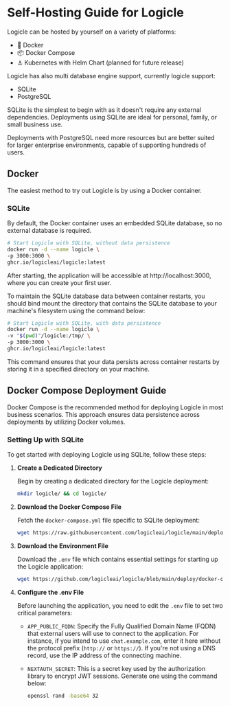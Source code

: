 # Self-Hosting Guide for Logicle

Logicle can be hosted by yourself on a variety of platforms:
- 🐳 Docker
- 📦 Docker Compose
- ⚓ Kubernetes with Helm Chart (planned for future release)

Logicle has also multi database engine support, currently logicle support:
- SQLite
- PostgreSQL

SQLite is the simplest to begin with as it doesn't require any external dependencies. Deployments using SQLite are ideal for personal, family, or small business use.

Deployments with PostgreSQL need more resources but are better suited for larger enterprise environments, capable of supporting hundreds of users.

## Docker
The easiest method to try out Logicle is by using a Docker container.

### SQLite
By default, the Docker container uses an embedded SQLite database, so no external database is required.

```bash
# Start Logicle with SQLite, without data persistence
docker run -d --name logicle \
-p 3000:3000 \
ghcr.io/logicleai/logicle:latest
```

After starting, the application will be accessible at http://localhost:3000, where you can create your first user.

To maintain the SQLite database data between container restarts, you should bind mount the directory that contains the SQLite database to your machine's filesystem using the command below:

```bash
# Start Logicle with SQLite, with data persistence
docker run -d --name logicle \
-v "$(pwd)"/logicle:/tmp/ \
-p 3000:3000 \
ghcr.io/logicleai/logicle:latest
```

This command ensures that your data persists across container restarts by storing it in a specified directory on your machine.


## Docker Compose Deployment Guide

Docker Compose is the recommended method for deploying Logicle in most business scenarios. This approach ensures data persistence across deployments by utilizing Docker volumes.

### Setting Up with SQLite

To get started with deploying Logicle using SQLite, follow these steps:

1. **Create a Dedicated Directory**

   Begin by creating a dedicated directory for the Logicle deployment:

   ```bash
   mkdir logicle/ && cd logicle/
   ```

2. **Download the Docker Compose File**

   Fetch the `docker-compose.yml` file specific to SQLite deployment:

   ```bash
   wget https://raw.githubusercontent.com/logicleai/logicle/main/deploy/docker-compose/sqlite/docker-compose-sqlite.yml -O docker-compose.yml
   ```

3. **Download the Environment File**

   Download the `.env` file which contains essential settings for starting up the Logicle application:

   ```bash
   wget https://github.com/logicleai/logicle/blob/main/deploy/docker-compose/sqlite/.env.sqlite.example -O .env
   ```

4. **Configure the .env File**

   Before launching the application, you need to edit the `.env` file to set two critical parameters:

   - `APP_PUBLIC_FQDN`: Specify the Fully Qualified Domain Name (FQDN) that external users will use to connect to the application. For instance, if you intend to use `chat.example.com`, enter it here without the protocol prefix (`http://` or `https://`). If you're not using a DNS record, use the IP address of the connecting machine.

   - `NEXTAUTH_SECRET`: This is a secret key used by the authorization library to encrypt JWT sessions. Generate one using the command below:

     ```bash
     openssl rand -base64 32
     ```

